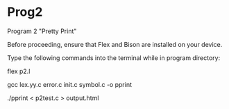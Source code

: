 # Prog2
Program 2 "Pretty Print"

Before proceeding, ensure that Flex and Bison are installed on your device.

Type the following commands into the terminal while in program directory:

  flex p2.l
  
  gcc lex.yy.c error.c init.c symbol.c -o pprint
  
 ./pprint < p2test.c > output.html
